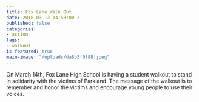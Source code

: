 ```yaml
---
title: Fox Lane Walk Out
date: 2018-03-13 14:58:00 Z
published: false
categories:
- action
tags:
- walkout
is featured: true
main-image: "/uploads/da8b5f0f88.jpeg"
---
```


On March 14th, Fox Lane High School is having a student walkout to stand in solidarity with the victims of Parkland. The message of the walkout is to remember and honor the victims and encourage young people to use their voices.